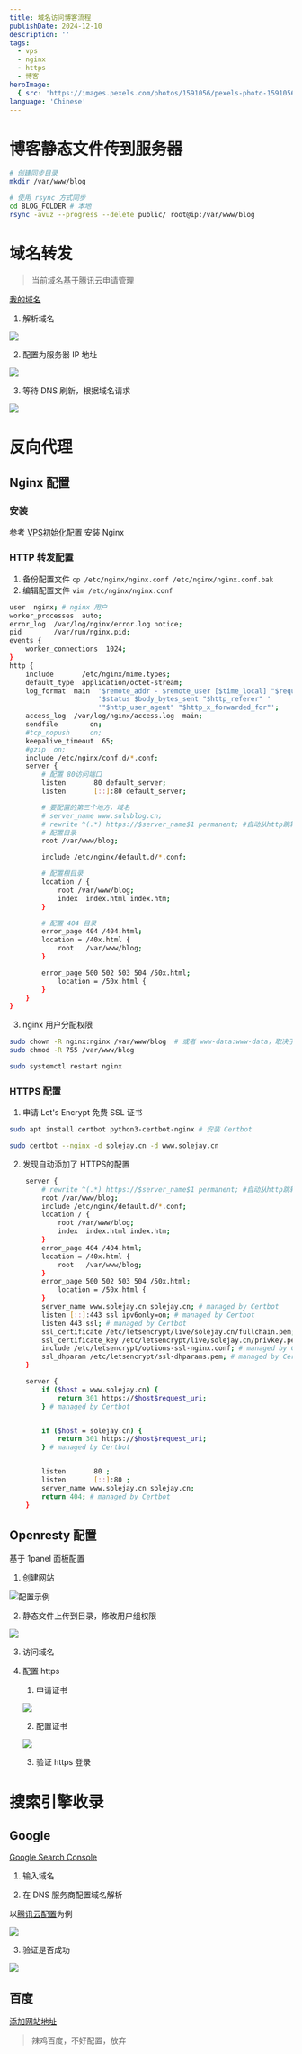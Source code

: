 ```yaml
---
title: 域名访问博客流程
publishDate: 2024-12-10
description: ''
tags:
  - vps
  - nginx
  - https
  - 博客
heroImage:
  { src: 'https://images.pexels.com/photos/1591056/pexels-photo-1591056.jpeg', inferSize: true, color: '#A6978A'  }
language: 'Chinese'
---
```


# 博客静态文件传到服务器

```bash
# 创建同步目录
mkdir /var/www/blog

# 使用 rsync 方式同步
cd BLOG_FOLDER # 本地
rsync -avuz --progress --delete public/ root@ip:/var/www/blog
```

# 域名转发

>  当前域名基于腾讯云申请管理

[我的域名](https://console.cloud.tencent.com/domain/all-domain/all)

1. 解析域名

![](https://pub-6bd5d0c20d254a3e9d8dea968e62938c.r2.dev/2024/12/1733741818393_7w85gt2bjm)

2. 配置为服务器 IP 地址

![](https://pub-6bd5d0c20d254a3e9d8dea968e62938c.r2.dev/2024/12/1733741865512_833nr47smb)

3. 等待 DNS 刷新，根据域名请求

![](https://pub-6bd5d0c20d254a3e9d8dea968e62938c.r2.dev/2024/12/1733741936478_rnp9lzhak4)

# 反向代理

## Nginx 配置

### 安装

参考 [VPS初始化配置](http://www.solejay.cn/posts/20241206-vps-init/) 安装 Nginx

### HTTP 转发配置

1. 备份配置文件 `cp /etc/nginx/nginx.conf /etc/nginx/nginx.conf.bak`
2. 编辑配置文件 `vim /etc/nginx/nginx.conf`

```bash
user  nginx; # nginx 用户
worker_processes  auto;
error_log  /var/log/nginx/error.log notice;
pid        /var/run/nginx.pid;
events {
    worker_connections  1024;
}
http {
    include       /etc/nginx/mime.types;
    default_type  application/octet-stream;
    log_format  main  '$remote_addr - $remote_user [$time_local] "$request" '
                      '$status $body_bytes_sent "$http_referer" '
                      '"$http_user_agent" "$http_x_forwarded_for"';
    access_log  /var/log/nginx/access.log  main;
    sendfile        on;
    #tcp_nopush     on;
    keepalive_timeout  65;
    #gzip  on;
    include /etc/nginx/conf.d/*.conf;
    server {
        # 配置 80访问端口
        listen       80 default_server;
        listen       [::]:80 default_server;

        # 要配置的第三个地方，域名
        # server_name www.sulvblog.cn;
        # rewrite ^(.*) https://$server_name$1 permanent; #自动从http跳转到https
        # 配置目录
        root /var/www/blog;

        include /etc/nginx/default.d/*.conf;

        # 配置根目录
        location / {
            root /var/www/blog;
            index  index.html index.htm;
        }

        # 配置 404 目录
        error_page 404 /404.html;
        location = /40x.html {
            root   /var/www/blog;
        }

        error_page 500 502 503 504 /50x.html;
            location = /50x.html {
        }
    }
}
```

3. nginx 用户分配权限

```bash
sudo chown -R nginx:nginx /var/www/blog  # 或者 www-data:www-data，取决于你的 Nginx 用户
sudo chmod -R 755 /var/www/blog

sudo systemctl restart nginx
```

### HTTPS 配置

1. 申请 Let's Encrypt 免费 SSL 证书

```bash
sudo apt install certbot python3-certbot-nginx # 安装 Certbot

sudo certbot --nginx -d solejay.cn -d www.solejay.cn
```

2. 发现自动添加了 HTTPS的配置

```bash
    server {
        # rewrite ^(.*) https://$server_name$1 permanent; #自动从http跳转到https
        root /var/www/blog;
        include /etc/nginx/default.d/*.conf;
        location / {
            root /var/www/blog;
            index  index.html index.htm;
        }
        error_page 404 /404.html;
        location = /40x.html {
            root   /var/www/blog;
        }
        error_page 500 502 503 504 /50x.html;
            location = /50x.html {
        }
        server_name www.solejay.cn solejay.cn; # managed by Certbot
        listen [::]:443 ssl ipv6only=on; # managed by Certbot
        listen 443 ssl; # managed by Certbot
        ssl_certificate /etc/letsencrypt/live/solejay.cn/fullchain.pem; # managed by Certbot
        ssl_certificate_key /etc/letsencrypt/live/solejay.cn/privkey.pem; # managed by Certbot
        include /etc/letsencrypt/options-ssl-nginx.conf; # managed by Certbot
        ssl_dhparam /etc/letsencrypt/ssl-dhparams.pem; # managed by Certbot
    }

    server {
        if ($host = www.solejay.cn) {
            return 301 https://$host$request_uri;
        } # managed by Certbot


        if ($host = solejay.cn) {
            return 301 https://$host$request_uri;
        } # managed by Certbot


        listen       80 ;
        listen       [::]:80 ;
        server_name www.solejay.cn solejay.cn;
        return 404; # managed by Certbot
    }
```

## Openresty 配置

基于 1panel 面板配置

1. 创建网站

![配置示例](https://pub-6bd5d0c20d254a3e9d8dea968e62938c.r2.dev/2025/1/1736504963052_zbhchgue7k)

2. 静态文件上传到目录，修改用户组权限

![](https://pub-6bd5d0c20d254a3e9d8dea968e62938c.r2.dev/2025/1/1736505005605_istq43flmb)

3. 访问域名

4. 配置 https

    1. 申请证书

    ![](https://pub-6bd5d0c20d254a3e9d8dea968e62938c.r2.dev/2025/1/1736505130458_qwe4641gd3)

    2. 配置证书

    ![](https://pub-6bd5d0c20d254a3e9d8dea968e62938c.r2.dev/2025/1/1736505247751_yxdwf08p5e)

    3. 验证 https 登录

# 搜索引擎收录

## Google

[Google Search Console](https://search.google.com/search-console)

1. 输入域名

2. 在 DNS 服务商配置域名解析

以[腾讯云配置](https://console.cloud.tencent.com/cns)为例

![](https://pub-6bd5d0c20d254a3e9d8dea968e62938c.r2.dev/2025/1/1736505444731_rfqm33ph0h)

3. 验证是否成功

![](https://pub-6bd5d0c20d254a3e9d8dea968e62938c.r2.dev/2025/1/1736505516070_pnbacbmvyp)

## 百度

[添加网站地址](https://ziyuan.baidu.com/site/siteadd#/)

> 辣鸡百度，不好配置，放弃


